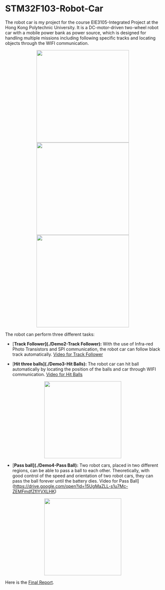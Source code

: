 # STM32F103-Robot-Car
The robot car is my project for the course EIE3105-Integrated Project at the Hong Kong Polytechnic University. It is a DC-motor-driven two-wheel robot car with a mobile power bank as power source, which is designed for handling multiple missions including following specific tracks and locating objects through the WIFI communication.

<p align="center">
  <img src="https://github.com/aaronzguan/STM32F103-Robot-Car/blob/master/photos/car.JPG" height="300">
  <img src="https://github.com/aaronzguan/STM32F103-Robot-Car/blob/master/photos/car_body.JPG" height="300">
  <img src="https://github.com/aaronzguan/STM32F103-Robot-Car/blob/master/photos/car_front.JPG" height="300">
</p>

The robot can perform three different tasks:

* [__Track Follower](./Demo2-Track Follower):__ With the use of Infra-red Photo Transistors and SPI communication, the robot car can follow black track automatically. [Video for Track Follower](https://drive.google.com/open?id=1cUiWE4TCFwyTd62rdcmkwdAOJFBBLITv)

* [__Hit three balls](./Demo3-Hit Balls):__ The robot car can hit ball automatically by locating the position of the balls and car through WIFI communication. [Video for Hit Balls](https://drive.google.com/open?id=1hNRZpc35jRpEoIIF480u5co5YAhyImfd)

<p align="center">
  <img src="https://github.com/aaronzguan/STM32F103-Robot-Car/blob/master/photos/hitball.png" height="250">
</p>

* [__Pass ball](./Demo4-Pass Ball):__ Two robot cars, placed in two different regions, can be able to pass a ball to each other. Theoretically, with good control of the speed and orientation of two robot cars, they can pass the ball forever until the battery dies. Video for Pass Ball](https://drive.google.com/open?id=15UgMaZLL-s1u7Mc-ZEMFmdfZflYVXLHK)

<p align="center">
  <img src="https://github.com/aaronzguan/STM32F103-Robot-Car/blob/master/photos/passball.png" height="250">
</p>

Here is the [Final Report](Final_Report.pdf).
